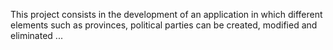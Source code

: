 This project consists in the development of an application in which different elements such as provinces, political parties can be created, modified and eliminated ...
